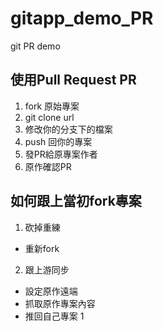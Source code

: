# gitapp_demo_PR
git PR demo

## 使用Pull Request PR
1. fork 原始專案
2. git clone url 
3. 修改你的分支下的檔案
4. push 回你的專案
5. 發PR給原專案作者
6. 原作確認PR

## 如何跟上當初fork專案
1. 砍掉重練
  - 重新fork
  
2. 跟上游同步
  - 設定原作遠端
  - 抓取原作專案內容
  - 推回自己專案
1
